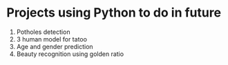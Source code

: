 # Projects using Python to do in future

1. Potholes detection
2. 3 human model for tatoo
3. Age and gender prediction
4. Beauty recognition using golden ratio
